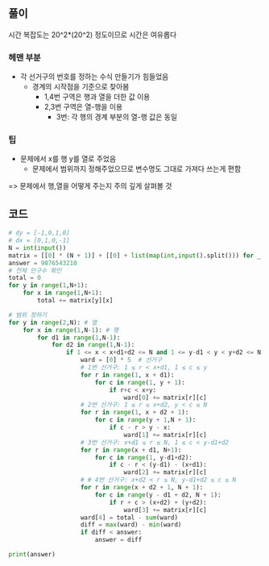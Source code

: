 ## 풀이

시간 복잡도는 20^2*(20^2) 정도이므로 시간은 여유롭다



### 헤맨 부분

- 각 선거구의 번호를 정하는 수식 만들기가 힘들었음
  - 경계의 시작점을 기준으로 찾아봄
    - 1,4번 구역은 행과 열을 더한 값 이용
    - 2,3번 구역은 열-행을 이용
      - 3번: 각 행의 경계 부분의 열-행 값은 동일



### 팁

- 문제에서 x를 행 y를 열로 주었음
  - 문제에서 범위까지 정해주었으므로 변수명도 그대로 가져다 쓰는게 편함

=> 문제에서 행,열을 어떻게 주는지 주의 깊게 살펴볼 것



## 코드

```python
# dy = [-1,0,1,0]
# dx = [0,1,0,-1]
N = int(input())
matrix = [[0] * (N + 1)] + [[0] + list(map(int,input().split())) for _ in range(N)]
answer = 9876543210
# 전체 인구수 확인
total = 0
for y in range(1,N+1):
    for x in range(1,N+1):
        total += matrix[y][x]

# 범위 정하기
for y in range(2,N): # 열
    for x in range(1,N-1): # 행
        for d1 in range(1,N-1):
            for d2 in range(1,N-1):
                if 1 <= x < x+d1+d2 <= N and 1 <= y-d1 < y < y+d2 <= N:
                    ward = [0] * 5  # 선거구
                    # 1번 선거구: 1 ≤ r < x+d1, 1 ≤ c ≤ y
                    for r in range(1, x + d1):
                        for c in range(1, y + 1):
                            if r+c < x+y:
                                ward[0] += matrix[r][c]
                    # 2번 선거구: 1 ≤ r ≤ x+d2, y < c ≤ N
                    for r in range(1, x + d2 + 1):
                        for c in range(y + 1,N + 1):
                            if c - r > y - x:
                                ward[1] += matrix[r][c]
                    # 3번 선거구: x+d1 ≤ r ≤ N, 1 ≤ c < y-d1+d2
                    for r in range(x + d1, N+1):
                        for c in range(1, y-d1+d2):
                            if c - r < (y-d1) - (x+d1):
                                ward[2] += matrix[r][c]
                    # # 4번 선거구: x+d2 < r ≤ N, y-d1+d2 ≤ c ≤ N
                    for r in range(x + d2 + 1, N + 1):
                        for c in range(y - d1 + d2, N + 1):
                            if r + c > (x+d2) + (y+d2):
                                ward[3] += matrix[r][c]
                    ward[4] = total - sum(ward)
                    diff = max(ward) - min(ward)
                    if diff < answer:
                        answer = diff

print(answer)
```

